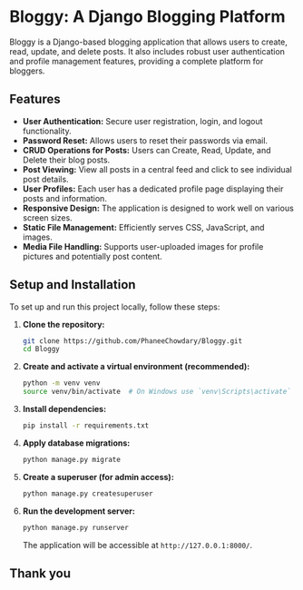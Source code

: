 # Bloggy: A Django Blogging Platform
Bloggy is a Django-based blogging application that allows users to create, read, update, and delete posts. It also includes robust user authentication and profile management features, providing a complete platform for bloggers.

## Features
-   **User Authentication:** Secure user registration, login, and logout functionality.
-   **Password Reset:** Allows users to reset their passwords via email.
-   **CRUD Operations for Posts:** Users can Create, Read, Update, and Delete their blog posts.
-   **Post Viewing:** View all posts in a central feed and click to see individual post details.
-   **User Profiles:** Each user has a dedicated profile page displaying their posts and information.
-   **Responsive Design:** The application is designed to work well on various screen sizes.
-   **Static File Management:** Efficiently serves CSS, JavaScript, and images.
-   **Media File Handling:** Supports user-uploaded images for profile pictures and potentially post content.

## Setup and Installation
To set up and run this project locally, follow these steps:

1.  **Clone the repository:**
    ```bash
    git clone https://github.com/PhaneeChowdary/Bloggy.git
    cd Bloggy
    ```
2.  **Create and activate a virtual environment (recommended):**
    ```bash
    python -m venv venv
    source venv/bin/activate  # On Windows use `venv\Scripts\activate`
    ```
3.  **Install dependencies:**
    ```bash
    pip install -r requirements.txt
    ```
4.  **Apply database migrations:**
    ```bash
    python manage.py migrate
    ```
5.  **Create a superuser (for admin access):**
    ```bash
    python manage.py createsuperuser
    ```
6.  **Run the development server:**
    ```bash
    python manage.py runserver
    ```
    The application will be accessible at `http://127.0.0.1:8000/`.

## Thank you

